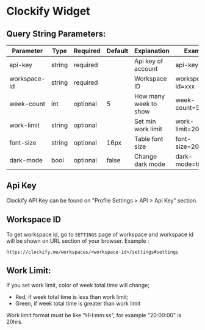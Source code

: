 # Clockify Widget

## Query String Parameters:

| Parameter     | Type      | Required  | Default   | Explanation   | Example           |
| ---           | ----      | --------- | --------- | ------------- | -------           |
| api-key       | string    | required  |           | Api key of account    | api-key=xxx       |
| workspace-id  | string    | required  |           | Workspace ID          | workspcace-id=xxx |
| week-count    | int       | optional  | 5         | How many week to show | week-count=5      |
| work-limit    | string    | optional  |           | Set min work limit    | work-limit=20:00:00 |
| font-size     | string    | optional  | 16px      | Table font size       | font-size=20px    |
| dark-mode     | bool      | optional  | false     | Change dark mode      | dark-mode=true    |

## Api Key

Clockify API Key can be found on "Profile Settings > API > Api Key" section.

## Workspace ID

To get workspace id, go to `SETTINGS` page of workspace and workspace id will be shown on URL section of your browser. Example :

```
https://clockify.me/workspaces/<workspace-id>/settings#settings
```

## Work Limit:

If you set work limit, color of week total time will change;

- Red, if week total time is less than work limit;
- Green, if week total time is greater than work limit

Work limit format must be like "HH:mm:ss", for example "20:00:00" is 20hrs.